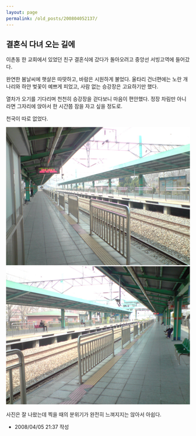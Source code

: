 ```yaml
---
layout: page
permalink: /old_posts/200804052137/
---
```


## 결혼식 다녀 오는 길에


이촌동 한 교회에서 있었던 친구 결혼식에 갔다가 돌아오려고 중앙선 서빙고역에 들어갔다.

완연한 봄날씨에 햇살은 따땃하고, 바람은 시원하게 불었다. 울타리 건너편에는 노란 개나리와 하얀 벚꽃이 예쁘게 피었고, 사람 없는 승강장은 고요하기만 했다.

열차가 오기를 기다리며 천천히 승강장을 걷다보니 마음이 편안했다. 정장 차림만 아니라면 그자리에 앉아서 한 시간쯤 잠을 자고 싶을 정도로.

천국이 따로 없었다.

![c0003499_47f96904b2ff3.jpg](200804052137/c0003499_47f96904b2ff3.jpg)![c0003499_47f9690c2e1fb.jpg](200804052137/c0003499_47f9690c2e1fb.jpg)



사진은 잘 나왔는데 찍을 때의 분위기가 완전히 느껴지지는 않아서 아쉽다.






- 2008/04/05 21:37 작성